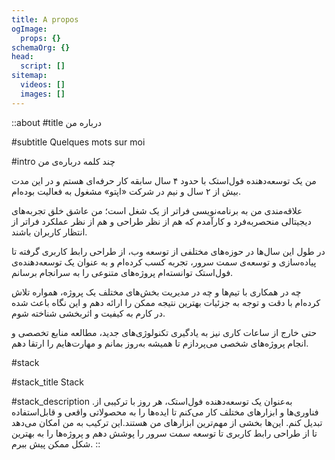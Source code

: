```yaml
---
title: A propos
ogImage:
  props: {}
schemaOrg: {}
head:
  script: []
sitemap:
  videos: []
  images: []
---
```


::about
#title
درباره‌ من

#subtitle
Quelques mots sur moi

#intro
چند کلمه درباره‌ی من

من یک توسعه‌دهنده فول‌استک با حدود ۴ سال سابقه کار حرفه‌ای هستم و در این مدت بیش از ۲ سال و نیم در شرکت «اپتو» مشغول به فعالیت بوده‌ام.

علاقه‌مندی من به برنامه‌نویسی فراتر از یک شغل است؛ من عاشق خلق تجربه‌های دیجیتالی منحصربه‌فرد و کارآمدم که هم از نظر طراحی و هم از نظر عملکرد فراتر از انتظار کاربران باشند.

در طول این سال‌ها در حوزه‌های مختلفی از توسعه وب، از طراحی رابط کاربری گرفته تا پیاده‌سازی و توسعه‌ی سمت سرور، تجربه کسب کرده‌ام و به عنوان یک توسعه‌دهنده‌ی فول‌استک توانسته‌ام پروژه‌های متنوعی را به سرانجام برسانم.

چه در همکاری با تیم‌ها و چه در مدیریت بخش‌های مختلف یک پروژه، همواره تلاش کرده‌ام با دقت و توجه به جزئیات بهترین نتیجه ممکن را ارائه دهم و این نگاه باعث شده در کارم به کیفیت و اثربخشی شناخته شوم.

حتی خارج از ساعات کاری نیز به یادگیری تکنولوژی‌های جدید، مطالعه منابع تخصصی و انجام پروژه‌های شخصی می‌پردازم تا همیشه به‌روز بمانم و مهارت‌هایم را ارتقا دهم.

#stack

#stack_title
Stack

#stack_description
.به‌عنوان یک توسعه‌دهنده فول‌استک، هر روز با ترکیبی از فناوری‌ها و ابزارهای مختلف کار می‌کنم تا ایده‌ها را به محصولاتی واقعی و قابل‌استفاده تبدیل کنم. این‌ها بخشی از مهم‌ترین ابزارهای من هستند.این ترکیب به من امکان می‌دهد تا از طراحی رابط کاربری تا توسعه سمت سرور را پوشش دهم و پروژه‌ها را به بهترین شکل ممکن پیش ببرم.
::
